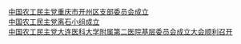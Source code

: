   
[中国农工民主党重庆市开州区支部委员会成立](http://www.dianyue.me/archives/698/pdqtiqpve8l695et/)  
[中国农工民主党离石小组成立](http://www.dianyue.me/archives/777/cll1pmq0y6u6xi98/)  
[中国农工民主党大连医科大学附属第二医院基层委员会成立大会顺利召开](http://www.dianyue.me/archives/658/6u30nja329qy0twz/)